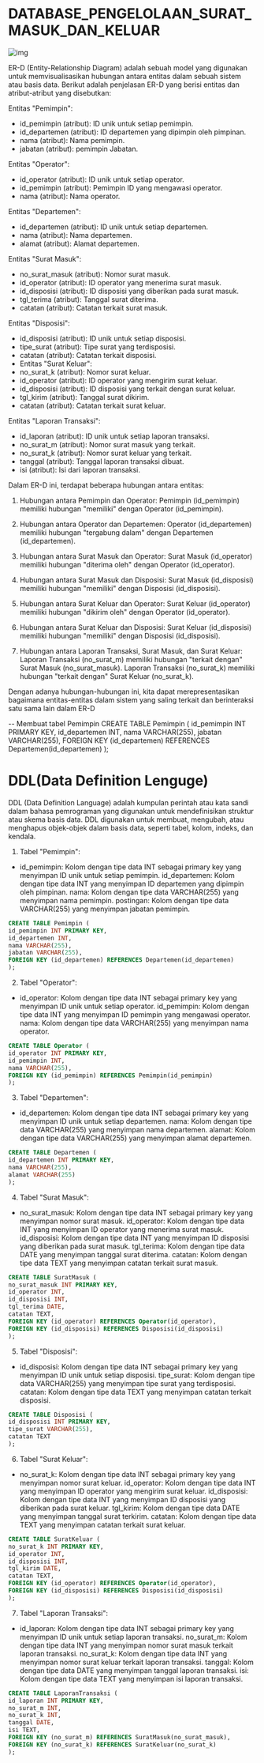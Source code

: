 # DATABASE_PENGELOLAAN_SURAT_MASUK_DAN_KELUAR

![img](gambar/ER-D.png)<br>


ER-D (Entity-Relationship Diagram) adalah sebuah model yang digunakan untuk memvisualisasikan hubungan antara entitas dalam sebuah sistem atau basis data. Berikut adalah penjelasan ER-D yang berisi entitas dan atribut-atribut yang disebutkan:

Entitas "Pemimpin":
-	id_pemimpin (atribut): ID unik untuk setiap pemimpin.
-	id_departemen (atribut): ID departemen yang dipimpin oleh pimpinan.
-	nama (atribut): Nama pemimpin.
-	jabatan (atribut): pemimpin Jabatan.

Entitas "Operator":
-	id_operator (atribut): ID unik untuk setiap operator.
-	id_pemimpin (atribut): Pemimpin ID yang mengawasi operator.
-	nama (atribut): Nama operator.

Entitas "Departemen":
-	id_departemen (atribut): ID unik untuk setiap departemen.
-	nama (atribut): Nama departemen.
-	alamat (atribut): Alamat departemen.

Entitas "Surat Masuk":
-	no_surat_masuk (atribut): Nomor surat masuk.
-	id_operator (atribut): ID operator yang menerima surat masuk.
-	id_disposisi (atribut): ID disposisi yang diberikan pada surat masuk.
-	tgl_terima (atribut): Tanggal surat diterima.
-	catatan (atribut): Catatan terkait surat masuk.

Entitas "Disposisi":
-	id_disposisi (atribut): ID unik untuk setiap disposisi.
-	tipe_surat (atribut): Tipe surat yang terdisposisi.
-	catatan (atribut): Catatan terkait disposisi.
-	Entitas "Surat Keluar":
-	no_surat_k (atribut): Nomor surat keluar.
-	id_operator (atribut): ID operator yang mengirim surat keluar.
-	id_disposisi (atribut): ID disposisi yang terkait dengan surat keluar.
-	tgl_kirim (atribut): Tanggal surat dikirim.
-	catatan (atribut): Catatan terkait surat keluar.

Entitas "Laporan Transaksi":
-	id_laporan (atribut): ID unik untuk setiap laporan transaksi.
-	no_surat_m (atribut): Nomor surat masuk yang terkait.
-	no_surat_k (atribut): Nomor surat keluar yang terkait.
-	tanggal (atribut): Tanggal laporan transaksi dibuat.
-	isi (atribut): Isi dari laporan transaksi.

Dalam ER-D ini, terdapat beberapa hubungan antara entitas:

1.	Hubungan antara Pemimpin dan Operator:
Pemimpin (id_pemimpin) memiliki hubungan "memiliki" dengan Operator (id_pemimpin).

2.	Hubungan antara Operator dan Departemen:
Operator (id_departemen) memiliki hubungan "tergabung dalam" dengan Departemen (id_departemen).

3.	Hubungan antara Surat Masuk dan Operator:
Surat Masuk (id_operator) memiliki hubungan "diterima oleh" dengan Operator (id_operator).

4.	Hubungan antara Surat Masuk dan Disposisi:
Surat Masuk (id_disposisi) memiliki hubungan "memiliki" dengan Disposisi (id_disposisi).

5.	Hubungan antara Surat Keluar dan Operator:
Surat Keluar (id_operator) memiliki hubungan "dikirim oleh" dengan Operator (id_operator).

6.	Hubungan antara Surat Keluar dan Disposisi:
Surat Keluar (id_disposisi) memiliki hubungan "memiliki" dengan Disposisi (id_disposisi).

7.	Hubungan antara Laporan Transaksi, Surat Masuk, dan Surat Keluar:
Laporan Transaksi (no_surat_m) memiliki hubungan "terkait dengan" Surat Masuk (no_surat_masuk).
Laporan Transaksi (no_surat_k) memiliki hubungan "terkait dengan" Surat Keluar (no_surat_k).

Dengan adanya hubungan-hubungan ini, kita dapat merepresentasikan bagaimana entitas-entitas dalam sistem yang saling terkait dan berinteraksi satu sama lain dalam ER-D

-- Membuat tabel Pemimpin
CREATE TABLE Pemimpin (
id_pemimpin INT PRIMARY KEY,
id_departemen INT,
nama VARCHAR(255),
jabatan VARCHAR(255),
FOREIGN KEY (id_departemen) REFERENCES Departemen(id_departemen)
);
# **DDL(Data Definition Lenguge)**

DDL (Data Definition Language) adalah kumpulan perintah atau kata sandi dalam bahasa pemrograman yang digunakan untuk mendefinisikan struktur atau skema basis data. DDL digunakan untuk membuat, mengubah, atau menghapus objek-objek dalam basis data, seperti tabel, kolom, indeks, dan kendala.

1. Tabel "Pemimpin":
- id_pemimpin: Kolom dengan tipe data INT sebagai primary key yang menyimpan ID unik untuk setiap pemimpin.
id_departemen: Kolom dengan tipe data INT yang menyimpan ID departemen yang dipimpin oleh pimpinan.
nama: Kolom dengan tipe data VARCHAR(255) yang menyimpan nama pemimpin.
postingan: Kolom dengan tipe data VARCHAR(255) yang menyimpan jabatan pemimpin.<br>
```sql
CREATE TABLE Pemimpin (
id_pemimpin INT PRIMARY KEY,
id_departemen INT,
nama VARCHAR(255),
jabatan VARCHAR(255),
FOREIGN KEY (id_departemen) REFERENCES Departemen(id_departemen)
);
```

2. Tabel "Operator":
- id_operator: Kolom dengan tipe data INT sebagai primary key yang menyimpan ID unik untuk setiap operator.
id_pemimpin: Kolom dengan tipe data INT yang menyimpan ID pemimpin yang mengawasi operator.
nama: Kolom dengan tipe data VARCHAR(255) yang menyimpan nama operator.
```sql
CREATE TABLE Operator (
id_operator INT PRIMARY KEY,
id_pemimpin INT,
nama VARCHAR(255),
FOREIGN KEY (id_pemimpin) REFERENCES Pemimpin(id_pemimpin)
);
```

3. Tabel "Departemen":
- id_departemen: Kolom dengan tipe data INT sebagai primary key yang menyimpan ID unik untuk setiap departemen.
nama: Kolom dengan tipe data VARCHAR(255) yang menyimpan nama departemen.
alamat: Kolom dengan tipe data VARCHAR(255) yang menyimpan alamat departemen.
```sql
CREATE TABLE Departemen (
id_departemen INT PRIMARY KEY,
nama VARCHAR(255),
alamat VARCHAR(255)
);
```

4. Tabel "Surat Masuk":
- no_surat_masuk: Kolom dengan tipe data INT sebagai primary key yang menyimpan nomor surat masuk.
id_operator: Kolom dengan tipe data INT yang menyimpan ID operator yang menerima surat masuk.
id_disposisi: Kolom dengan tipe data INT yang menyimpan ID disposisi yang diberikan pada surat masuk.
tgl_terima: Kolom dengan tipe data DATE yang menyimpan tanggal surat diterima.
catatan: Kolom dengan tipe data TEXT yang menyimpan catatan terkait surat masuk.
```sql
CREATE TABLE SuratMasuk (
no_surat_masuk INT PRIMARY KEY,
id_operator INT,
id_disposisi INT,
tgl_terima DATE,
catatan TEXT,
FOREIGN KEY (id_operator) REFERENCES Operator(id_operator),
FOREIGN KEY (id_disposisi) REFERENCES Disposisi(id_disposisi)
);
```

5. Tabel "Disposisi":
- id_disposisi: Kolom dengan tipe data INT sebagai primary key yang menyimpan ID unik untuk setiap disposisi.
tipe_surat: Kolom dengan tipe data VARCHAR(255) yang menyimpan tipe surat yang terdisposisi.
catatan: Kolom dengan tipe data TEXT yang menyimpan catatan terkait disposisi.
```sql
CREATE TABLE Disposisi (
id_disposisi INT PRIMARY KEY,
tipe_surat VARCHAR(255),
catatan TEXT
);
```

6. Tabel "Surat Keluar":
- no_surat_k: Kolom dengan tipe data INT sebagai primary key yang menyimpan nomor surat keluar.
id_operator: Kolom dengan tipe data INT yang menyimpan ID operator yang mengirim surat keluar.
id_disposisi: Kolom dengan tipe data INT yang menyimpan ID disposisi yang diberikan pada surat keluar.
tgl_kirim: Kolom dengan tipe data DATE yang menyimpan tanggal surat terkirim.
catatan: Kolom dengan tipe data TEXT yang menyimpan catatan terkait surat keluar.
```sql
CREATE TABLE SuratKeluar (
no_surat_k INT PRIMARY KEY,
id_operator INT,
id_disposisi INT,
tgl_kirim DATE,
catatan TEXT,
FOREIGN KEY (id_operator) REFERENCES Operator(id_operator),
FOREIGN KEY (id_disposisi) REFERENCES Disposisi(id_disposisi)
);
```

7. Tabel "Laporan Transaksi":
- id_laporan: Kolom dengan tipe data INT sebagai primary key yang menyimpan ID unik untuk setiap laporan transaksi.
no_surat_m: Kolom dengan tipe data INT yang menyimpan nomor surat masuk terkait laporan transaksi.
no_surat_k: Kolom dengan tipe data INT yang menyimpan nomor surat keluar terkait laporan transaksi.
tanggal: Kolom dengan tipe data DATE yang menyimpan tanggal laporan transaksi.
isi: Kolom dengan tipe data TEXT yang menyimpan isi laporan transaksi.
```sql
CREATE TABLE LaporanTransaksi (
id_laporan INT PRIMARY KEY,
no_surat_m INT,
no_surat_k INT,
tanggal DATE,
isi TEXT,
FOREIGN KEY (no_surat_m) REFERENCES SuratMasuk(no_surat_masuk),
FOREIGN KEY (no_surat_k) REFERENCES SuratKeluar(no_surat_k)
);
```

